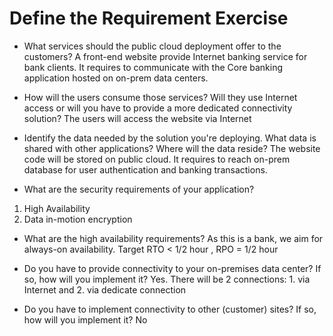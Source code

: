 # Define the Requirement Exercise

* What services should the public cloud deployment offer to the customers?
A front-end website provide Internet banking service for bank clients. It requires to communicate with the Core banking application hosted on on-prem data centers.

* How will the users consume those services? Will they use Internet access or will you have to provide a more dedicated connectivity solution?
The users will access the website via Internet

* Identify the data needed by the solution you're deploying. What data is shared with other applications? Where will the data reside?
The website code will be stored on public cloud. It requires to reach on-prem database for user authentication and banking transactions. 

* What are the security requirements of your application?
1. High Availability 
2. Data in-motion encryption

* What are the high availability requirements?
As this is a bank, we aim for always-on availability. Target RTO < 1/2 hour , RPO = 1/2 hour

* Do you have to provide connectivity to your on-premises data center? If so, how will you implement it?
Yes. There will be 2 connections: 1. via Internet and 2. via dedicate connection 

* Do you have to implement connectivity to other (customer) sites? If so, how will you implement it?
No